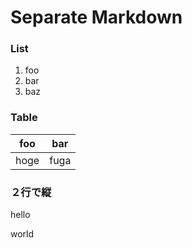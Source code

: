 # Separate Markdown



### List
1. foo
1. bar
1. baz



### Table
foo | bar
--- | ---
hoge | fuga



### ２行で縦
hello


world